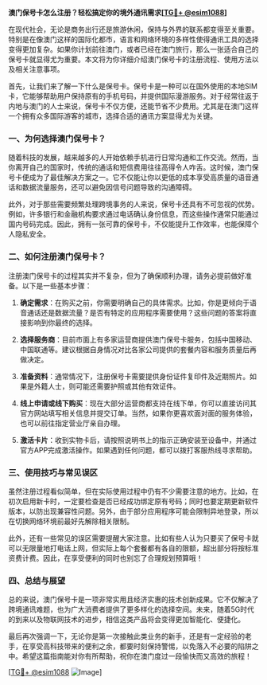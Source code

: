 **澳门保号卡怎么注册？轻松搞定你的境外通讯需求[[TG💪+ @esim1088](https://t.me/s/esim1088)]**

在现代社会，无论是商务出行还是旅游休闲，保持与外界的联系都变得至关重要。特别是在像澳门这样的国际化都市，语言和网络环境的多样性使得通讯工具的选择变得更加复杂。如果你计划前往澳门，或者已经在澳门旅行，那么一张适合自己的保号卡就显得尤为重要。本文将为你详细介绍澳门保号卡的注册流程、使用方法以及相关注意事项。

首先，让我们来了解一下什么是保号卡。保号卡是一种可以在国外使用的本地SIM卡，它能够帮助用户保持原有的手机号码，并提供国际漫游服务。对于经常往返于内地与澳门的人士来说，保号卡不仅方便，还能节省不少费用。尤其是在澳门这样一个拥有众多国际游客的城市，选择合适的通讯方案显得尤为关键。

### **一、为何选择澳门保号卡？**

随着科技的发展，越来越多的人开始依赖手机进行日常沟通和工作交流。然而，当你离开自己的国家时，传统的通话和短信费用往往高得令人咋舌。这时候，澳门保号卡便成为了最佳解决方案之一。它不仅能让你以更低的成本享受高质量的语音通话和数据流量服务，还可以避免因信号问题导致的沟通障碍。

此外，对于那些需要频繁处理跨境事务的人来说，保号卡还具有不可忽视的优势。例如，许多银行和金融机构要求通过电话确认身份信息，而这些操作通常只能通过国内号码完成。因此，拥有一张可靠的保号卡，不仅能提升工作效率，也能保障个人隐私安全。

### **二、如何注册澳门保号卡？**

注册澳门保号卡的过程其实并不复杂，但为了确保顺利办理，请务必提前做好准备。以下是一些基本步骤：

1. **确定需求**：在购买之前，你需要明确自己的具体需求。比如，你是更倾向于语音通话还是数据流量？是否有特定的应用程序需要使用？这些问题的答案将直接影响到你最终的选择。

2. **选择服务商**：目前市面上有多家运营商提供澳门保号卡服务，包括中国移动、中国联通等。建议根据自身情况对比各家公司提供的套餐内容和服务质量后再做决定。

3. **准备资料**：通常情况下，注册保号卡需要提供身份证件复印件及近期照片。如果是外籍人士，则可能还需要护照或其他有效证件。

4. **线上申请或线下购买**：现在大部分运营商都支持在线下单，你可以直接访问其官方网站填写相关信息并提交订单。当然，如果你更喜欢面对面的服务体验，也可以前往指定营业厅亲自办理。

5. **激活卡片**：收到实物卡后，请按照说明书上的指示正确安装至设备中，并通过官方APP完成激活操作。如果遇到任何问题，都可以拨打客服热线寻求帮助。

### **三、使用技巧与常见误区**

虽然注册过程看似简单，但在实际使用过程中仍有不少需要注意的地方。比如，在初次启用新卡时，一定要检查是否已经成功绑定原有号码；同时也要定期更新软件版本，以防出现兼容性问题。另外，由于部分应用程序可能会限制异地登录，所以在切换网络环境前最好先解除相关限制。

此外，还有一些常见的误区需要提醒大家注意。比如有些人认为只要买了保号卡就可以无限量地打电话上网，但实际上每个套餐都有各自的限额，超出部分将按标准资费计费。因此，在享受便利的同时也别忘了合理规划预算哦！

### **四、总结与展望**

总的来说，澳门保号卡是一项非常实用且经济实惠的技术创新成果。它不仅解决了跨境通讯难题，也为广大消费者提供了更多样化的选择空间。未来，随着5G时代的到来以及物联网技术的进步，相信这类产品将会变得更加智能化、便捷化。

最后再次强调一下，无论你是第一次接触此类业务的新手，还是有一定经验的老手，在享受高科技带来的便利之余，都要时刻保持警惕，以免落入不必要的陷阱之中。希望这篇指南能对你有所帮助，祝你在澳门度过一段愉快而又高效的旅程！

[[TG💪+ @esim1088](https://t.me/s/esim1088) ![Image](https://i.postimg.cc/4NQfJmqS/Snipaste-2025-05-13-00-14-12.png)]